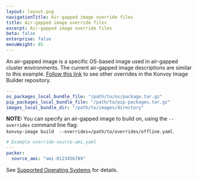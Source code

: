 ```yaml
---
layout: layout.pug
navigationTitle: Air-gapped image override files
title: Air-gapped image override files
excerpt: Air-gapped image override files
beta: false
enterprise: false
menuWeight: 85
---
```


An air-gapped image is a specific OS-based image used in air-gapped cluster environments. The current air-gapped image descriptions are similar to this example. [Follow this link][kib-overrides] to see other overrides in the Konvoy Image Builder repository.

```yaml
---
os_packages_local_bundle_file: "/path/to/os/package.tar.gz"
pip_packages_local_bundle_file: "/path/to/pip-packages.tar.gz"
images_local_bundle_dir: "/path/to/images/directory"
```

<p class="message--note"><strong>NOTE: </strong>You can specify an air-gapped image to build on, using the <code>--overrides</code> command line flag:<br />
<code>konvoy-image build <path/to/image.yaml> --overrides=/path/to/overrides/offline.yaml</code>.</p>

```yaml
# Example override-source-ami.yaml
---
packer:
  source_ami: "ami-0123456789"
```

See [Supported Operating Systems](../../../../supported-operating-systems) for details.

[kib-overrides]: https://github.com/mesosphere/konvoy-image-builder/tree/main/overrides
